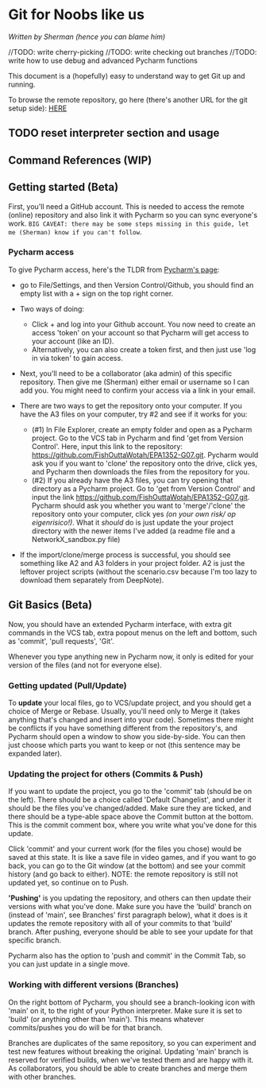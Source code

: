 # Git for Noobs like us
*Written by Sherman (hence you can blame him)*

//TODO: write cherry-picking
//TODO: write checking out branches 
//TODO: write how to use debug and advanced Pycharm functions

This document is a (hopefully) easy to understand way to get Git up and running. 

To browse the remote repository, go here (there's another URL for the git setup side): 
[HERE](https://github.com/FishOuttaWotah/EPA1352-G07/tree/main) 


## TODO reset interpreter section and usage
## Command References (WIP)

## Getting started (Beta)
First, you'll need a GitHub account. This is needed to access the remote (online) repository and also link it with Pycharm so you can sync everyone's work. `BIG CAVEAT: there may be some steps missing in this guide, let me (Sherman) know if you can't follow`.

### Pycharm access
To give Pycharm access, here's the TLDR from [Pycharm's page](https://www.jetbrains.com/help/pycharm/github.html#register-account):
- go to File/Settings, and then Version Control/Github, you should find an empty list with a + sign on the top right corner. 
- Two ways of doing: 
    - Click + and log into your Github account. You now need to create an access 'token' on your account so that Pycharm will get access to your account (like an ID).  
    - Alternatively, you can also create a token first, and then just use 'log in via token' to gain access. 
- Next, you'll need to be a collaborator (aka admin) of this specific repository. Then give me (Sherman) either email or username so I can add you. You might need to confirm your access via a link in your email.

- There are two ways to get the repository onto your computer. If you have the A3 files on your computer, try #2 and see if it works for you:
    - (#1) In File Explorer, create an empty folder and open as a Pycharm project. Go to the VCS tab in Pycharm and find 'get from Version Control'. Here, input this link to  the repository: <https://github.com/FishOuttaWotah/EPA1352-G07.git>. Pycharm would ask you if you want to 'clone' the repository onto the drive, click yes, and Pycharm then downloads the files from the repository for you.
    - (#2) If you already have the A3 files, you can try opening that directory as a Pycharm project. Go to 'get from Version Control' and input the link <https://github.com/FishOuttaWotah/EPA1352-G07.git>. Pycharm should ask you whether you want to 'merge'/'clone' the repository onto your computer, click yes *(on your own risk/ op eigenrisico!)*. What it *should* do is just update the your project directory with the newer items I've added (a readme file and a NetworkX_sandbox.py file)
- If the import/clone/merge process is successful, you should see something like A2 and A3 folders in your project folder. A2 is just the leftover project scripts (without the scenario.csv because I'm too lazy to download them separately from DeepNote).  

## Git Basics (Beta)
Now, you should have an extended Pycharm interface, with extra git commands in the VCS tab, extra popout menus on the left and bottom, such as 'commit', 'pull requests', 'Git'.

Whenever you type anything new in Pycharm now, it only is edited for your version of the files (and not for everyone else). 

### Getting updated (Pull/Update)
To **update** your local files, go to VCS/update project, and you should get a choice of Merge or Rebase. Usually, you'll need only to Merge it (takes anything that's changed and insert into your code). Sometimes there might be conflicts if you have something different from the repository's, and Pycharm should open a window to show you side-by-side. You can then just choose which parts you want to keep or not (this sentence may be expanded later).

### Updating the project for others (Commits & Push)
If you want to update the project, you go to the 'commit' tab (should be on the left). There should be a choice called 'Default Changelist', and under it should be the files you've changed/added. Make sure they are ticked, and there should be a type-able space above the Commit button at the bottom. This is the commit comment box, where you write what you've done for this update. 

Click 'commit' and your current work (for the files you chose) would be saved at this state. It is like a save file in video games, and if you want to go back, you can go to the Git window (at the bottom) and see your commit history (and go back to either). NOTE: the remote repository is still not updated yet, so continue on to Push.

**'Pushing'** is you updating the repository, and others can then update their versions with what you've done. Make sure you have the 'build' branch on (instead of 'main', see Branches' first paragraph below), what it does is it updates the remote repository with all of your commits to that 'build' branch. After pushing, everyone should be able to see your update for that specific branch.

Pycharm also has the option to 'push and commit' in the Commit Tab, so you can just update in a single move. 
 
### Working with different versions (Branches)
On the right bottom of Pycharm, you should see a branch-looking icon with 'main' on it, to the right of your Python interpreter. Make sure it is set to 'build' (or anything other than 'main'). This means whatever commits/pushes you do will be for that branch. 

Branches are duplicates of the same repository, so you can experiment and test new features without breaking the original. Updating 'main' branch is reserved for verified builds, when we've tested them and are happy with it. As collaborators, you should be able to create branches and merge them with other branches. 


